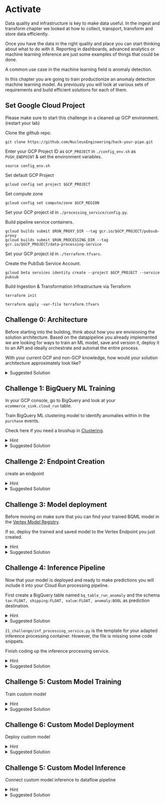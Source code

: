 # Activate

Data quality and infrastructure is key to make data useful. In the ingest and transform chapter we looked at how to collect, transport, transform and store data efficiently.

Once you have the data in the right quality and place you can start thinking about what to do with it.
Reporting in dashboards, advanced analytics or machine learning inference are just some examples of things that could be done. 

A common use case in the machine learning field is anomaly detection.

In this chapter you are going to train productionize an anomaly detection machine learning model.
As previously you will look at various sets of requirements and build efficient solutions for each of them.

## Set Google Cloud Project

Please make sure to start this challenge in a cleaned up GCP environment. (restart your lab)

Clone the github repo.
```
git clone https://github.com/NucleusEngineering/hack-your-pipe.git
```

Enter your GCP Project ID as `GCP_PROJECT` in `./config_env.sh` as `PUSH_ENDPOINT` & set the environment variables.
```
source config_env.sh
```

Set default GCP Project
```
gcloud config set project $GCP_PROJECT
```

Set compute zone
```
gcloud config set compute/zone $GCP_REGION
```

Set your GCP project id in `./processing_service/config.py`.

Build pipeline service containers.
```
gcloud builds submit $RUN_PROXY_DIR --tag gcr.io/$GCP_PROJECT/pubsub-proxy
gcloud builds submit $RUN_PROCESSING_DIR --tag gcr.io/$GCP_PROJECT/data-processing-service
```

Set your GCP project id in `./terraform.tfvars`.

Create the PubSub Service Account. 
```
gcloud beta services identity create --project $GCP_PROJECT --service pubsub
```

Build Ingestion & Transformation Infrastructure via Terraform
```
terraform init
```

```
terraform apply -var-file terraform.tfvars
```

<!-- 
### Organizational Policies

Depending on the setup within your organization you might have to [overwrite some organizational policies](https://cloud.google.com/resource-manager/docs/organization-policy/creating-managing-policies#boolean_constraints) for the examples to run.

For example, the following policies should not be enforced. 

```
constraints/sql.restrictAuthorizedNetworks
constraints/compute.vmExternalIpAccess
constraints/compute.requireShieldedVm
constraints/storage.uniformBucketLevelAccess
constraints/iam.allowedPolicyMemberDomains
``` -->


## Challenge 0: Architecture

Before starting into the building, think about how you are envisioning the solution architecture.
Based on the datapipeline you already implemented we are looking for ways to train an ML model, save and version it, deploy it to an API and ideally orchestrate and automat the entire process.

With your current GCP and non-GCP knowledge, how would your solution architecture approximately look like?

<details><summary>Suggested Solution</summary>

We suggest using:
* [BigQuery ML](https://cloud.google.com/bigquery-ml/docs/introduction#:~:text=BigQuery%20ML%20lets%20you%20create,the%20need%20to%20move%20data.) and/or [Vertex Custom Model Training](https://cloud.google.com/vertex-ai/docs/training/understanding-training-service) for model training
* [Vertex AI Model Registry](https://cloud.google.com/vertex-ai/docs/model-registry/introduction) to save and version the trained models
* [Vertex AI Endpoints](https://cloud.google.com/vertex-ai/docs/predictions/overview#get_predictions_from_custom_trained_models) to deploy your model to an API 
* [Vertex AI Pipelines](https://cloud.google.com/vertex-ai/docs/pipelines/introduction) to orchestrate the training and deployment process 

The solution you will develop in the following will look something like this:

![Hack Your Pipe architecture](../../rsc/hyp_ml_architecture.png)

</details>


## Challenge 1: BigQuery ML Training

In your GCP console, go to BigQuery and look at your `ecommerce_sink.cloud_run` table. 

Train BigQuery ML clustering model to identify anomalies within in the `purchase` events.

Check here if you need a brushup in [Clustering](https://developers.google.com/machine-learning/clustering/overview).

<details><summary>Hint</summary>

The [BigQuery ML k-means](https://cloud.google.com/bigquery-ml/docs/reference/standard-sql/bigqueryml-syntax-create-kmeans) implementation would be a great fit for this challenge.

To decide on some of the crucial hyperparameters such as `NUM_CLUSTERS` [take a deeper look at the purchase value data distribution](https://cloud.google.com/bigquery/docs/visualize-looker-studio).

</details>

<details><summary>Suggested Solution</summary>

To detect the synthetic anomalies in the purchase data you should train the k-means clustering algorithm to detect two clusters.

[Enter the following query](https://cloud.google.com/bigquery-ml/docs/create-machine-learning-model) in the BigQuery console.

```
CREATE OR REPLACE MODEL
  `<project-id>.ecommerce_sink.anomaly_detection`
OPTIONS
  ( MODEL_REGISTRY = 'VERTEX_AI',
    MODEL_TYPE='KMEANS',
    NUM_CLUSTERS=2 ) AS
  SELECT
    ecommerce.purchase.tax AS tax,
    ecommerce.purchase.shipping AS shipping,
    ecommerce.purchase.value AS value
  FROM `<project-id>.ecommerce_sink.cloud_run` 
  WHERE event='purchase'
;
```
The query will train the BQML model and automatically register it in the Vertex AI Model Registry for versioning and deployment.

</details>


## Challenge 2: Endpoint Creation

create an endpoint

<details><summary>Hint</summary>

Check the docs how to create a model endpoint through the [Console](https://cloud.google.com/vertex-ai/docs/tabular-data/classification-regression/get-online-predictions#google-cloud-console), [CLI](https://cloud.google.com/sdk/gcloud/reference/ai/endpoints/create) or [programmatically](https://cloud.google.com/vertex-ai/docs/samples/aiplatform-create-endpoint-sample).

</details>

<details><summary>Suggested Solution</summary>

Run the following command to create a model endpoint in Vertex.

```
gcloud ai endpoints create \
    --project=$GCP_PROJECT \
    --region=$GCP_REGION \
    --display-name=my_hyp_endpoint
```

</details>


## Challenge 3: Model deployment

Before moving on make sure that you can find your trained BQML model in the [Vertex Model Registry](https://cloud.google.com/vertex-ai/docs/model-registry/introduction).

If so, deploy the trained and saved model to the Vertex Endpoint you just created.

<details><summary>Hint</summary>

Check the docs how to create a model endpoint through the [Console](https://cloud.google.com/vertex-ai/docs/tabular-data/classification-regression/get-online-predictions#deploy-model), [CLI](https://cloud.google.com/sdk/gcloud/reference/ai/endpoints/deploy-model) or [programmatically](https://cloud.google.com/vertex-ai/docs/samples/aiplatform-deploy-model-sample).

</details>

<details><summary>Suggested Solution</summary>

To deploy your model run the following command. 

```
gcloud ai endpoints deploy-model endpoint_id \
    --project=$GCP_PROJECT \
    --region=$GCP_REGION \
    --model=anomaly_detection \
    --display-name=<model-display-name (string)>
```

</details>

## Challenge 4: Inference Pipeline

Now that your model is deployed and ready to make predictions you will include it into your Cloud Run processing pipeline.

First create a BigQuery table named `bq_table_run_anomaly` and the schema `tax:FLOAT, shipping:FLOAT, value:FLOAT, anomaly:BOOL` as prediction destination.

<details><summary>Hint</summary>

[bq mk documentation](https://cloud.google.com/bigquery/docs/reference/bq-cli-reference#bq_mk)

</details>


<details><summary>Suggested Solution</summary>
To create the BigQuery destination table run.

```
bq mk --location=europe-west1 -t $GCP_PROJECT:ecommerce_sink.bq_table_run_anomaly tax:FLOAT,shipping:FLOAT,value:FLOAT,anomaly:BOOL
```

</details>


`21_challenge/inf_processing_service.py` is the template for your adapted inference processing container.
However, the file is missing some code snippets.

Finish coding up the inference processing service.

<details><summary>Hint</summary>

Check the docs for
* [AI Platform SDK initialization](https://cloud.google.com/python/docs/reference/aiplatform/latest/google.cloud.aiplatform#google_cloud_aiplatform_init)
* [Endpoint definition](https://cloud.google.com/python/docs/reference/aiplatform/latest/google.cloud.aiplatform.Endpoint)
* [Calling endpoint for prediction](https://cloud.google.com/python/docs/reference/aiplatform/latest/google.cloud.aiplatform.Endpoint#google_cloud_aiplatform_Endpoint_predict)
* [BigQuery Insert](https://cloud.google.com/python/docs/reference/bigquery/latest)

</details>

<details><summary>Suggested Solution</summary>

AI Platform SDK initialization
```
aiplatform.init(project=config.project_id, location=config.location)
```

Endpoint definition
```
endpoint = aiplatform.Endpoint(
    endpoint_name=f"projects/{config.project_id}/locations/{config.location}/endpoints/{config.endpoint_id}",
    project = config.project_id,
    location=config.location,
    )
```

Calling endpoint for prediction
```
endpoint_response = endpoint.predict(
    instances=record_to_predict
)
```

BigQuery insert
```
client = bigquery.Client(project=config.project_id, location=config.location)
table_id = config.project_id + '.' + config.bq_dataset + '.' + config.bq_table_anomaly
errors_an = client.insert_rows_json(table_id, rows_to_insert)  # Make an API request.
```

Build Container
```
gcloud builds submit $RUN_INFERENCE_PROCESSING_SERVICE --tag gcr.io/$GCP_PROJECT/inference-processing-service
```

```
gcloud run deploy hyp-run-service-data-processing --image=gcr.io/$GCP_PROJECT/inference-processing-service:latest --region=europe-west1
```


</details>


## Challenge 5: Custom Model Training

Train custom model

<details><summary>Hint</summary>

Hint

</details>

<details><summary>Suggested Solution</summary>

Solution

</details>


## Challenge 6: Custom Model Deployment

Deploy custom model

<details><summary>Hint</summary>

Hint

</details>

<details><summary>Suggested Solution</summary>

Solution

</details>


## Challenge 5: Custom Model Inference

Connect custom model inference to dataflow pipeline

<details><summary>Hint</summary>

Hint

</details>

<details><summary>Suggested Solution</summary>

Solution

</details>



<!-- TODO: Cloud Run model endpoint -->
